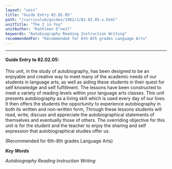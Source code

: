 ```yaml
---
layout: "unit"
title: "Guide Entry 82.02.05"
path: "/curriculum/guides/1982/2/82.02.05.x.html"
unitTitle: "The I in You"
unitAuthor: "Kathleen O’neil"
keywords: "Autobiography Reading Instruction Writing"
recommendedFor: "Recommended for 6th-8th grades Language Arts"
---
```

<body>
<hr/>
<h4>
Guide Entry to 82.02.05:
</h4>
This unit, in the study of autobiography, has been designed to be an enjoyable and creative way to meet many of the academic needs of our students in language arts, as well as aiding these students in their quest for self knowledge and self fulfillment.  The lessons have been constructed to meet a variety of reading levels within your language arts classes.  This unit presents autobiography as a living skill which is used every day of our lives.  It then offers the students the opportunity to experience autobiography in both its written and non-written form, Through these lessons students will read, write, discuss and appreciate the autobiographical statements of themselves and eventually those of others.  The overriding objective for this unit is for the student and the teacher to enjoy the sharing and self expression that autobiographical studies offer us.
<p>
(Recommended for 6th-8th grades Language Arts)
</p>
<p>
<b>
<i>
Key Words
</i>
</b>
<br/>
</p>
<p>
<i>
Autobiography Reading Instruction Writing
</i>
</p>
</body>